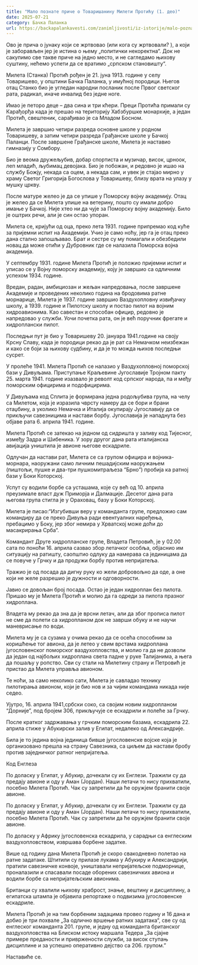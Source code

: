 ```yaml
---
title: "Мало познате приче о Товаришанину Милети Протићу (1. део)"
date: 2025-07-21
category: Бачка Паланка
url: https://backapalankavesti.com/zanimljivosti/iz-istorije/malo-poznate-price-o-tovarisaninu-mileti-proticu-1-deo4/
---
```


Ово је прича о јунаку који се жртвовао (или кога су жртвовали? ), а који је заборављен јер је истина о њему „политички некоректна“. Док не сакупимо све такве приче на једно место, и не сагледамо њихову суштину, нећемо успети да се вратимо „српском становишту“.

Милета (Станка) Протић рођен је 21. јуна 1913. године у селу Товаришево, у општини Бачка Паланка, у имућној породици. Његов отац Станко био је угледан народни посланик после Првог светског рата, радикал, иначе инвалид без једне ноге.

Имао је петоро деце – два сина и три кћери. Преци Протића примали су Карађорђа када је прешао на територију Хабзбуршке монархије, а један Протић, свештеник, сарађивао је са Младом Босном.

Милета је завршио четири разреда основне школе у родном Товаришеву, а затим четири разреда Грађанске школе у Бачкој Паланци. После завршене Грађанске школе, Милета је наставио гимназију у Сомбору.

Био је веома дружељубив, добар спортиста и музичар, висок, црноок, леп младић, љубимац девојака. Био је побожан, и редовно је ишао на службу Божју, некада са оцем, а некада сам, и увек је стајао мирно у храму Светог Григорија Богослова у Товаришеву, близу врата на улазу у мушку цркву.

После матуре желео је да се упише у Поморску војну академију. Отац је желео да се Милета упише на ветерину, пошто су имали добро имање у Бачкој. Није хтео ни да чује за Поморску војну академију. Било је оштрих речи, али је син остао упоран.

Милета се, кријући од оца, преко лета 1931. године припремао код куће за пријемни испит на Академији. Учио је само ноћу, јер га је отац преко дана стално запошљавао. Брат и сестре су му помагали и обезбедили новац да може отићи у Дубровник где се налазила Поморска војна академија.

У септембру 1931. године Милета Протић је положио пријемни испит и уписао се у Војну поморску академију, коју је завршио са одличним успехом 1934. године.

Вредан, радан, амбициозан и жељан напредовања, после завршене Академије и проведених неколико година на бродовима ратне морнарице, Милета је 1937. године завршио Ваздухопловну извиђачку школу, а 1939. године и Пилотску школу и постао пилот на војним хидроавионима. Као савестан и способан официр, редовно је напредовао у служби. Уочи почетка рата, он је већ поручник фрегате и хидроплански пилот.

Последњи пут је био у Товаришеву 20. јануара 1941.године на своју Крсну Славу, када је породици рекао да је рат са Немачком неизбежан и како се боји за њихову судбину, и да је то можда њихов последњи сусрет.

У пролеће 1941. Милета Протић се налазио у Ваздухопловној поморској бази у Дивуљама. Приступање Краљевине Југославије Тројном пакту 25. марта 1941. године изазвало је револт код српског народа, па и међу поморским официрима и подофицирима.

У Дивуљама код Сплита је формирана једна родољубива група, на челу са Милетом, која је изразила чврсту намеру да се бори и брани отаџбину, а уколико Немачка и Италија окупирају Југославију да се прикључи савезницима и настави борбу. Југославија је нападнута без објаве рата 6. априла 1941. године.

Милета Протић се затекао на једном од сидришта у заливу код Тијесног, између Задра и Шибеника. У зору другог дана рата италијанска авијација уништила је авионе његове ескадриле.

Одлучан да настави рат, Милета се са групом официра и војника-морнара, наоружани само личним пешадијским наоружањем (пиштољи, пушке и два-три пушкомитраљеза “Брно”) пробија ка ратној бази у Боки Которској.

Успут су водили борбе са усташама, које су већ од 10. априла преузимале власт дуж Приморја и Далмације. Десетог дана рата његова група стигла је у Ораховац, базу у Боки Которској.

Милета је писао:“Изгубивши веру у команданта групе, предложио сам командиру да се преко Дивуља ради евентуалних наређења, пребацимо у Боку, јер због немира у Хрватској може доћи до масакрирања Срба“.

Командант Друге хидропланске групе, Владета Петровић, је у 02.00 сата по поноћи 16. априла сазвао збор летачког особља, објаснио им ситуацију на ратишту, саопштио одлуку да намерава са јединицама да се повуче у Грчку и да продужи борбу против непријатеља.

Тражио је од посада да дигну руку ко жели добровољно да оде, а оне који не желе разрешио је дужности и одговорности.

Јавио се довољан број посада. Остао је један хидроплан без пилота. Пришао му је Милета Протић и молио да га одреди за пилота празног хидроплана.

Владета му рекао да зна да је врсни летач, али да због прописа пилот не сме да полети са хидропланом док не заврши обуку и не научи маневрисање по води.

Милета му је са сузама у очима рекао да се осећа способним за коришћење тог авиона, да је летео у свим врстама хидроплана југословенског поморског ваздухопловства, и молио га да не дозволи да један од најбољих хидроплана света падне у руке Талијанима, а њега да пошаљу у ропство. Сви су стали на Милетину страну и Петровић је пристао да Милета управља авионом.

Те ноћи, за само неколико сати, Милета је савладао технику пилотирања авионом, који је био нов и за чијим командама никада није седео.

Ујутро, 16. априла 1941,србски соко, са својим новим хидропланом “Дорније”, под бројем 306, прикључује се ескадрили и полеће за Грчку.

После кратког задржавања у грчким поморским базама, ескадрила 22. априла стиже у Абукирски залив у Египат, недалеко од Александрије.

Била је то једина војна јединица бивше југословенске војске која је организовано прешла на страну Савезника, са циљем да настави бробу против заједничког ратног непријатеља.

Код Енглеза

По доласку у Египат, у Абукир, дочекали су их Енглези. Тражили су да предају авионе и оду у Аман (Јордан). Наши летачи то нису прихватили, посебно Милета Протић. Чак су запретили да ће оружјем бранити своје авионе.

По доласку у Египат, у Абукир, дочекали су их Енглези. Тражили су да предају авионе и оду у Аман (Јордан). Наши летачи то нису прихватили, посебно Милета Протић. Чак су запретили да ће оружјем бранити своје авионе.

По доласку у Африку југословенска ескадрила, у сарадњи са енглеским ваздухопловством, извршава борбене задатке.

Више од годину дана Милета Протић је скоро свакодневно полетао на ратне задатаке. Штитили су прилазе лукама у Абукиру и Александрији, пратили савезничке конвоје, уништавали непријатељске подморнице, проналазили и спасавали посаде оборених савезничких авиона и водили борбе са непријатељским авионима.

Британци су хвалили њихову храброст, знање, вештину и дисциплину, а египатска штампа је објавила репортаже о подвизима југословенске ескадриле.

Милета Протић је на тим борбеним задацима провео годину и 16 дана и добио је три похвале „За одлично вршење ратних задатака“, све су од енглеског команданта 201. групе, и једну од команданта британског ваздухопловства на Блиском истоку маршала Тедера „За сјајне примере преданости и привржености служби, за висок ступањ дисциплине и за успешно оперативно дејство са 206. групом.”

Наставиће се.
